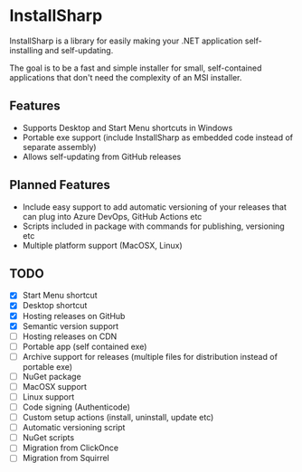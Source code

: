 # InstallSharp

InstallSharp is a library for easily making your .NET application self-installing and self-updating.

The goal is to be a fast and simple installer for small, self-contained applications that don't need the complexity of an MSI installer.

## Features

* Supports Desktop and Start Menu shortcuts in Windows
* Portable exe support (include InstallSharp as embedded code instead of separate assembly)
* Allows self-updating from GitHub releases

## Planned Features

* Include easy support to add automatic versioning of your releases that can plug into Azure DevOps, GitHub Actions etc
* Scripts included in package with commands for publishing, versioning etc
* Multiple platform support (MacOSX, Linux)

## TODO

- [x] Start Menu shortcut
- [x] Desktop shortcut
- [x] Hosting releases on GitHub
- [x] Semantic version support
- [ ] Hosting releases on CDN
- [ ] Portable app (self contained exe)
- [ ] Archive support for releases (multiple files for distribution instead of portable exe)
- [ ] NuGet package
- [ ] MacOSX support
- [ ] Linux support
- [ ] Code signing (Authenticode)
- [ ] Custom setup actions (install, uninstall, update etc)
- [ ] Automatic versioning script
- [ ] NuGet scripts
- [ ] Migration from ClickOnce
- [ ] Migration from Squirrel
